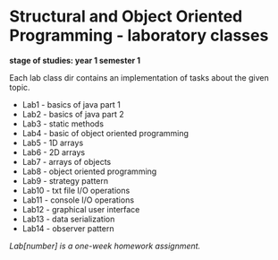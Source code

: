 # Structural and Object Oriented Programming  - laboratory classes
__stage of studies: year 1 semester 1__

Each lab class dir contains an implementation of tasks about the given topic.

* Lab1 - basics of java part 1
* Lab2 - basics of java part 2
* Lab3 - static methods
* Lab4 - basic of object oriented programming
* Lab5 - 1D arrays
* Lab6 - 2D arrays
* Lab7 - arrays of objects
* Lab8 - object oriented programming
* Lab9 - strategy pattern
* Lab10 - txt file I/O operations
* Lab11 - console I/O operations
* Lab12 - graphical user interface
* Lab13 - data serialization
* Lab14 - observer pattern

_Lab[number] is a one-week homework assignment._
